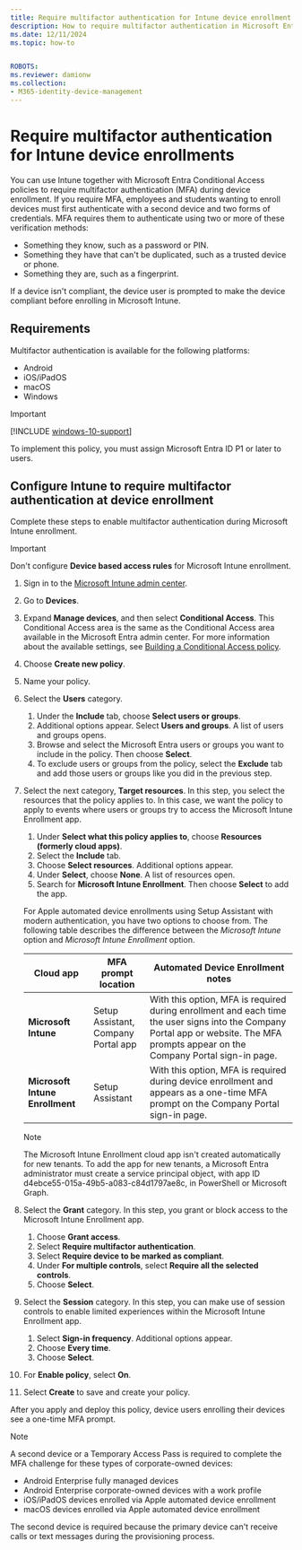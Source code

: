 ```yaml
---
title: Require multifactor authentication for Intune device enrollment
description: How to require multifactor authentication in Microsoft Entra ID for Intune device enrollment.
ms.date: 12/11/2024
ms.topic: how-to


ROBOTS:
ms.reviewer: damionw
ms.collection:
- M365-identity-device-management
---
```

# Require multifactor authentication for Intune device enrollments  

You can use Intune together with Microsoft Entra Conditional Access policies to require multifactor authentication (MFA) during device enrollment. If you require MFA, employees and students wanting to enroll devices must first authenticate with a second device and two forms of credentials. MFA requires them to authenticate using two or more of these verification methods:

- Something they know, such as a password or PIN.
- Something they have that can't be duplicated, such as a trusted device or phone.
- Something they are, such as a fingerprint.

If a device isn't compliant, the device user is prompted to make the device compliant before enrolling in Microsoft Intune.

## Requirements  

Multifactor authentication is available for the following platforms:  

 * Android
 * iOS/iPadOS
 * macOS
 * Windows  
 
> [!IMPORTANT]
> [!INCLUDE [windows-10-support](../includes/windows-10-support.md)]

To implement this policy, you must assign Microsoft Entra ID P1 or later to users. 


## Configure Intune to require multifactor authentication at device enrollment

Complete these steps to enable multifactor authentication during Microsoft Intune enrollment.

> [!IMPORTANT]
> Don't configure **Device based access rules** for Microsoft Intune enrollment.

1. Sign in to the [Microsoft Intune admin center](https://go.microsoft.com/fwlink/?linkid=2109431).
1. Go to **Devices**.
1. Expand **Manage devices**, and then select **Conditional Access**. This Conditional Access area is the same as the Conditional Access area available in the Microsoft Entra admin center. For more information about the available settings, see [Building a Conditional Access policy](/entra/identity/conditional-access/concept-conditional-access-policies).
1. Choose **Create new policy**.
1. Name your policy.
1. Select the **Users** category.
   1. Under the **Include** tab, choose **Select users or groups**.
   2. Additional options appear. Select **Users and groups**. A list of users and groups opens.
   3. Browse and select the Microsoft Entra users or groups you want to include in the policy. Then choose **Select**.
   4. To exclude users or groups from the policy, select the **Exclude** tab and add those users or groups like you did in the previous step.
1. Select the next category, **Target resources**. In this step, you select the resources that the policy applies to. In this case, we want the policy to apply to events where users or groups try to access the Microsoft Intune Enrollment app.
   1. Under **Select what this policy applies to**, choose **Resources (formerly cloud apps)**.
   2. Select the **Include** tab.
   3. Choose **Select resources**. Additional options appear.
   4. Under **Select**, choose **None**. A list of resources open.
   5. Search for **Microsoft Intune Enrollment**. Then choose **Select** to add the app.

     For Apple automated device enrollments using Setup Assistant with modern authentication, you have two options to choose from. The following table describes the difference between the *Microsoft Intune* option and *Microsoft Intune Enrollment* option.

     | Cloud app | MFA prompt location | Automated Device Enrollment notes |
     | --- | --- | --- |
     | **Microsoft Intune** | Setup Assistant,<br>Company Portal app | With this option, MFA is required during enrollment and each time the user signs into the Company Portal app or website. The MFA prompts appear on the Company Portal sign-in page. |
     | **Microsoft Intune Enrollment** | Setup Assistant | With this option, MFA is required during device enrollment and appears as a one-time MFA prompt on the Company Portal sign-in page. |

     > [!NOTE]
     > The Microsoft Intune Enrollment cloud app isn't created automatically for new tenants. To add the app for new tenants, a Microsoft Entra administrator must create a service principal object, with app ID d4ebce55-015a-49b5-a083-c84d1797ae8c, in PowerShell or Microsoft Graph.

1. Select the **Grant** category. In this step, you grant or block access to the Microsoft Intune Enrollment app.
   1. Choose **Grant access**.
   1. Select **Require multifactor authentication**.
   1. Select **Require device to be marked as compliant**.
   1. Under **For multiple controls**, select **Require all the selected controls**.
   1. Choose **Select**.
1. Select the **Session** category. In this step, you can make use of session controls to enable limited experiences within the Microsoft Intune Enrollment app.
   1. Select **Sign-in frequency**. Additional options appear.
   1. Choose **Every time**.
   1. Choose **Select**.
1. For **Enable policy**, select **On**.
1. Select **Create** to save and create your policy.

After you apply and deploy this policy, device users enrolling their devices see a one-time MFA prompt.

> [!NOTE]
> A second device or a Temporary Access Pass is required to complete the MFA challenge for these types of corporate-owned devices:
>
> - Android Enterprise fully managed devices
> - Android Enterprise corporate-owned devices with a work profile
> - iOS/iPadOS devices enrolled via Apple automated device enrollment
> - macOS devices enrolled via Apple automated device enrollment
>
> The second device is required because the primary device can't receive calls or text messages during the provisioning process.
